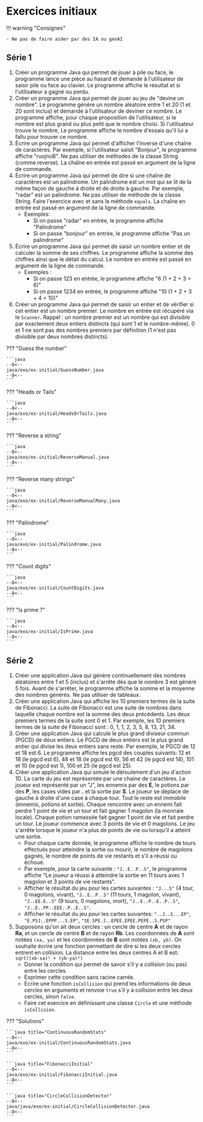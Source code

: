 # Exercices initiaux

!!! warning "Consignes"

    - Ne pas de faire aider par des IA ou genAI

## Série 1

1. Créer un programme Java qui permet de jouer à pile ou face, le programme lance une pièce au hasard et demande à l'utilisateur de saisir pile ou face au clavier. Le programme affiche le résultat et si l'utilisateur a gagné ou perdu.
1. Créer un programme Java qui permet de jouer au jeu de "devine un nombre". Le programme génère un nombre aléatoire entre 1 et 20 (1 et 20 sont inclus) et demande à l'utilisateur de deviner ce nombre. Le programme affiche, pour chaque proposition de l'utilisateur, si le nombre est plus grand ou plus petit que le nombre choisi. Si l'utilisateur trouve le nombre, Le programme affiche le nombre d'essais qu'il lui a fallu pour trouver ce nombre.
1. Écrire un programme Java qui permet d'afficher l'inverse d'une chaîne de caractères. Par exemple, si l'utilisateur saisit "Bonjour", le programme affiche "ruojnoB". Ne pas utiliser de méthodes de la classe String (comme reverse). La chaîne en entrée est passé en argument de la ligne de commande.
1. Écrire un programme Java qui permet de dire si une chaîne de caractères est un palindrome. Un palindrome est un mot qui se lit de la même façon de gauche à droite et de droite à gauche. Par exemple, "radar" est un palindrome. Ne pas utiliser de méthode de la classe String. Faire l'exercice avec et sans la méthode `equals`. La chaîne en entrée est passé en argument de la ligne de commande.
    - Exemples:
        - Si on passe "radar" en entrée, le programme affiche "Palindrome"
        - Si on passe "bonjour" en entrée, le programme affiche "Pas un palindrome"
1. Écrire un programme Java qui permet de saisir un nombre entier et de calculer la somme de ses chiffres. Le programme affiche la somme des chiffres ainsi que le détail du calcul. Le nombre en entrée est passé en argument de la ligne de commande.
    - Exemples :
        - Si on passe 123 en entrée, le programme affiche "6 (1 + 2 + 3 = 6)"
        - Si on passe 1234 en entrée, le programme affiche "10 (1 + 2 + 3 + 4 = 10)"
1. Créer un programme Java qui permet de saisir un entier et de vérifier si cet entier est un nombre premier. Le nombre en entrée est récupéré via le `Scanner`. Rappel : un nombre premier est un nombre qui est divisible par exactement deux entiers distincts (qui sont 1 et le nombre-même). 0 et 1 ne sont pas des nombres premiers par définition (1 n'est pas divisible par deux nombres distincts).

??? "Guess the number"

    ```java
    --8<--
    java/exo/ex-initial/GuessNumber.java
    --8<--
    ```

??? "Heads or Tails"

    ```java
    --8<--
    java/exo/ex-initial/HeadsOrTails.java
    --8<--
    ```

??? "Reverse a string"

    ```java
    --8<--
    java/exo/ex-initial/ReverseManual.java
    --8<--
    ```

??? "Reverse many strings"

    ```java
    --8<--
    java/exo/ex-initial/ReverseManualMany.java
    --8<--
    ```

??? "Palindrome"

    ```java
    --8<--
    java/exo/ex-initial/Palindrome.java
    --8<--
    ```

??? "Count digits"

    ```java
    --8<--
    java/exo/ex-initial/CountDigits.java
    --8<--
    ```

??? "Is prime ?"

    ```java
    --8<--
    java/exo/ex-initial/IsPrime.java
    --8<--
    ```

## Série 2

1. Créer une application Java qui génère continuellement des nombres aléatoires entre 1 et 5 (inclus) et s'arrête dès que le nombre 3 est généré 5 fois. Avant de s'arrêter, le programme affiche la somme et la moyenne des nombres générés. Ne pas utiliser de tableaux.
1. Créer une application Java qui affiche les 10 premiers termes de la suite de Fibonacci. La suite de Fibonacci est une suite de nombres dans laquelle chaque nombre est la somme des deux précédents. Les deux premiers termes de la suite sont 0 et 1. Par exemple, les 10 premiers termes de la suite de Fibonacci sont : 0, 1, 1, 2, 3, 5, 8, 13, 21, 34.
1. Créer une application Java qui calcule le plus grand diviseur commun (PGCD) de deux entiers. Le PGCD de deux entiers est le plus grand entier qui divise les deux entiers sans reste. Par exemple, le PGCD de 12 et 18 est 6. Le programme affiche les pgcd des couples suivants: 12 et 18 (le pgcd est 6), 48 et 18 (le pgcd est 6), 56 et 42 (le pgcd est 14), 101 et 10 (le pgcd est 1), 100 et 25 (le pgcd est 25).
1. Créer une application Java qui simule le déroulement d'un jeu d'action 1D. La carte du jeu est représentée par une chaine de caractères. Le joueur est représenté par un "J", les ennemis par des **E**, le potions par des **P**, les cases vides par **.** et la sortie par **S**. Le joueur se déplace de gauche à droite d'une case à chaque tour. Tout le reste est immobile (ennemis, potions et sortie). Chaque rencontre avec un ennemi fait perdre 1 point de vie et un tour et fait gagner 1 magolon (la monnaie locale). Chaque potion ramassée fait gagner 1 point de vie et fait perdre un tour. Le joueur commence avec 3 points de vie et 0 magolons. Le jeu s'arrête lorsque le joueur n'a plus de points de vie ou lorsqu'il a atteint une sortie.
    - Pour chaque carte donnée, le programme affiche le nombre de tours effectués pour atteindre la sortie ou mourir, le nombre de magolons gagnés, le nombre de points de vie restants et s'il a réussi ou échoué.
    - Par exemple, pour la carte suivante : `"J..E..P..S"`, le programme affiche "Le joueur a réussi à atteindre la sortie en 11 tours avec 1 magolon et 3 points de vie restants".
    - Afficher le résultat du jeu pour les cartes suivantes : `"J...S"` (4 tour, 0 magolons, vivant), `"J..E..P..S"` (11 tours, 1 magolon, vivant), `"J..EE.E..S"` (9 tours, 0 magolons, mort), `"J..E..P..E..P..S"`, `"J..E..PP..EEE..P..E..S"`.
    - Afficher le résultat du jeu pour les cartes suivantes: `"..J..S...EP"`, `"E.PSJ..EPPP...S.EP"`, `"SE.SPE.J..EPEE.EPEE.PEPE..S.PSP"`
1. Supposons qu'on ait deux cercles : un cercle de centre **A** et de rayon **Ra**, et un cercle de centre **B** et de rayon **Rb**. Les coordonnées de **A** sont notées `(xa, ya)` et les coordonnées de **B** sont notées `(xb, yb)`. On souhaite écrire une fonction permettant de dire si les deux cercles entrent en collision. La distance entre les deux centres A et B est: `sqrt((xb-xa)² + (yb-ya)²)`
    - Donner la condition qui permet de savoir s’il y a collision (ou pas) entre les cercles.
    - Exprimer cette condition sans racine carrée.
    - Ecrire une fonction `isCollision` qui prend les informations de deux cercles en arguments et renvoie `true` s’il y a collision entre les deux cercles, sinon `false`.
    - Faire cet exercice en définissant une classe `Circle` et une méthode `isCollision`.

??? "Solutions"

    ```java title="ContinuousRandomStats"
    --8<--
    java/exo/ex-initial/ContinuousRandomStats.java
    --8<--
    ```

    ```java title="FibonacciInitial"
    --8<--
    java/exo/ex-initial/FibonacciInitial.java
    --8<--
    ```

    ```java title="CircleCollisionDetector"
    --8<--
    java/java/exo/ex-initial/CircleCollisionDetector.java
    --8<--
    ```
